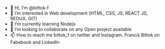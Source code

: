 - 👋 Hi, I’m @bittok-f
- 👀 I’m interested in Web development (HTML, CSS, JS, REACT JS, REDUX, GIT)
- 🌱 I’m currently learning Nodejs
- 💞️ I’m looking to collaborate on any Open project available
- 📫 How to reach me bittok_f on twitter and Instagram. Francis Bittok on Fabebook and LinkedIn

<!---
bittok-f/bittok-f is a ✨ special ✨ repository because its `README.md` (this file) appears on your GitHub profile.
You can click the Preview link to take a look at your changes.
--->
